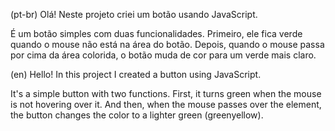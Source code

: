 (pt-br) Olá! Neste projeto criei um botão usando JavaScript. 

É um botão simples com duas funcionalidades. Primeiro, ele fica verde quando o mouse não está na área do botão. Depois, quando o mouse passa por cima da área colorida, o botão muda de cor para um verde mais claro.

(en) Hello! In this project I created a button using JavaScript.

It's a simple button with two functions. First, it turns green when the mouse is not hovering over it. And then, when the mouse passes over the element, the button changes the color to a lighter green (greenyellow).

